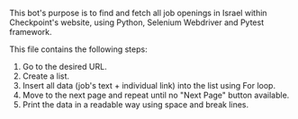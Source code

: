 This bot's purpose is to find and fetch all job openings in Israel within Checkpoint's website, using Python, Selenium Webdriver and Pytest framework.

This file contains the following steps:
1. Go to the desired URL.
2. Create a list.
3. Insert all data (job's text + individual link) into the list using For loop.
4. Move to the next page and repeat until no "Next Page" button available.
5. Print the data in a readable way using space and break lines.
